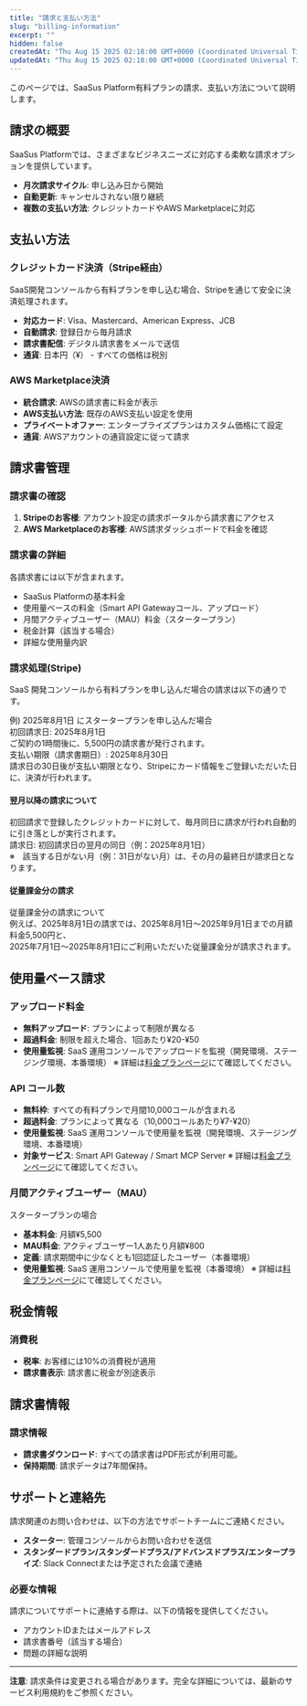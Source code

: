 ```yaml
---
title: "請求と支払い方法"
slug: "billing-information"
excerpt: ""
hidden: false
createdAt: "Thu Aug 15 2025 02:18:00 GMT+0000 (Coordinated Universal Time)"
updatedAt: "Thu Aug 15 2025 02:18:00 GMT+0000 (Coordinated Universal Time)"
---
```


このページでは、SaaSus Platform有料プランの請求、支払い方法について説明します。

## 請求の概要

SaaSus Platformでは、さまざまなビジネスニーズに対応する柔軟な請求オプションを提供しています。

- **月次請求サイクル**: 申し込み日から開始
- **自動更新**: キャンセルされない限り継続
- **複数の支払い方法**: クレジットカードやAWS Marketplaceに対応

## 支払い方法

### クレジットカード決済（Stripe経由）

SaaS開発コンソールから有料プランを申し込む場合、Stripeを通じて安全に決済処理されます。

- **対応カード**: Visa、Mastercard、American Express、JCB
- **自動請求**: 登録日から毎月請求
- **請求書配信**: デジタル請求書をメールで送信
- **通貨**: 日本円（¥） - すべての価格は税別

### AWS Marketplace決済

- **統合請求**: AWSの請求書に料金が表示
- **AWS支払い方法**: 既存のAWS支払い設定を使用
- **プライベートオファー**: エンタープライズプランはカスタム価格にて設定
- **通貨**: AWSアカウントの通貨設定に従って請求

## 請求書管理

### 請求書の確認

1. **Stripeのお客様**: アカウント設定の請求ポータルから請求書にアクセス
2. **AWS Marketplaceのお客様**: AWS請求ダッシュボードで料金を確認

### 請求書の詳細

各請求書には以下が含まれます。
- SaaSus Platformの基本料金
- 使用量ベースの料金（Smart API Gatewayコール、アップロード）
- 月間アクティブユーザー（MAU）料金（スタータープラン）
- 税金計算（該当する場合）
- 詳細な使用量内訳

### 請求処理(Stripe)  

SaaS 開発コンソールから有料プランを申し込んだ場合の請求は以下の通りです。  

例) 2025年8月1日 にスタータープランを申し込んだ場合  
初回請求日: 2025年8月1日  
ご契約の1時間後に、5,500円の請求書が発行されます。  
支払い期限（請求書期日）: 2025年8月30日  
請求日の30日後が支払い期限となり、Stripeにカード情報をご登録いただいた日に、決済が行われます。

#### 翌月以降の請求について  
初回請求で登録したクレジットカードに対して、毎月同日に請求が行われ自動的に引き落としが実行されます。  
請求日: 初回請求日の翌月の同日（例：2025年8月1日）  
※　該当する日がない月（例：31日がない月）は、その月の最終日が請求日となります。

#### 従量課金分の請求  
従量課金分の請求について  
例えば、2025年8月1日の請求では、2025年8月1日〜2025年9月1日までの月額料金5,500円と、  
2025年7月1日〜2025年8月1日にご利用いただいた従量課金分が請求されます。

## 使用量ベース請求

### アップロード料金

- **無料アップロード**: プランによって制限が異なる
- **超過料金**: 制限を超えた場合、1回あたり¥20-¥50
- **使用量監視**: SaaS 運用コンソールでアップロードを監視（開発環境、ステージング環境、本番環境）
※ 詳細は[料金プランページ](https://saasus.io/pricing)にて確認してください。

### API コール数

- **無料枠**: すべての有料プランで月間10,000コールが含まれる
- **超過料金**: プランによって異なる（10,000コールあたり¥7-¥20）
- **使用量監視**: SaaS 運用コンソールで使用量を監視（開発環境、ステージング環境、本番環境）
- **対象サービス**: Smart API Gateway / Smart MCP Server
※ 詳細は[料金プランページ](https://saasus.io/pricing)にて確認してください。

### 月間アクティブユーザー（MAU）

スタータープランの場合
- **基本料金**: 月額¥5,500
- **MAU料金**: アクティブユーザー1人あたり月額¥800
- **定義**: 請求期間中に少なくとも1回認証したユーザー（本番環境）
- **使用量監視**: SaaS 運用コンソールで使用量を監視（本番環境）
※ 詳細は[料金プランページ](https://saasus.io/pricing)にて確認してください。

## 税金情報

### 消費税

- **税率**: お客様には10%の消費税が適用
- **請求書表示**: 請求書に税金が別途表示

## 請求書情報

### 請求情報

- **請求書ダウンロード**: すべての請求書はPDF形式が利用可能。
- **保持期間**: 請求データは7年間保持。

## サポートと連絡先

請求関連のお問い合わせは、以下の方法でサポートチームにご連絡ください。

- **スターター**: 管理コンソールからお問い合わせを送信
- **スタンダードプラン/スタンダードプラス/アドバンスドプラス/エンタープライズ**: Slack Connectまたは予定された会議で連絡

### 必要な情報

請求についてサポートに連絡する際は、以下の情報を提供してください。
- アカウントIDまたはメールアドレス
- 請求書番号（該当する場合）
- 問題の詳細な説明

---

**注意**: 請求条件は変更される場合があります。完全な詳細については、最新のサービス利用規約をご参照ください。